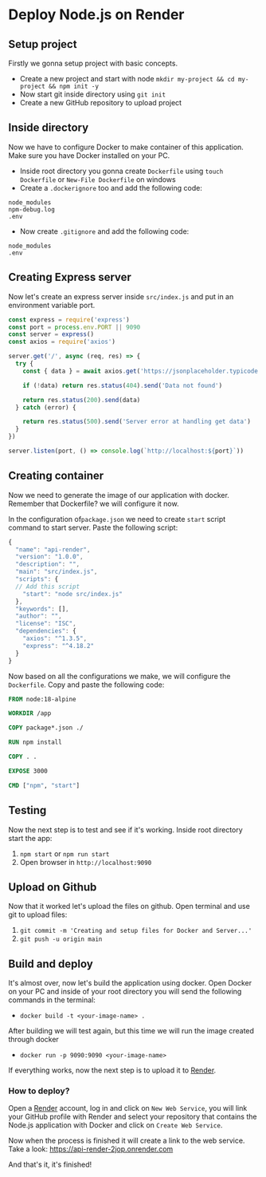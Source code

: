 # Deploy Node.js on Render 

## Setup project
Firstly we gonna setup project with basic concepts.

- Create a new project and start with node `mkdir my-project && cd my-project && npm init -y`
- Now start git inside directory using `git init`
- Create a new GitHub repository to upload project

## Inside directory
Now we have to configure Docker to make container of this application. Make sure you have Docker installed on your PC.

- Inside root directory you gonna create `Dockerfile` using `touch Dockerfile` or `New-File Dockerfile` on windows
- Create a `.dockerignore` too and add the following code: 

``` .dockerignore
node_modules
npm-debug.log
.env
```
- Now create `.gitignore` and add the following code:
``` .gitignore
node_modules
.env
```
## Creating Express server 
Now let's create an express server inside `src/index.js` and put in an environment variable port.

``` javascript
const express = require('express')
const port = process.env.PORT || 9090
const server = express()
const axios = require('axios')

server.get('/', async (req, res) => {
  try {
    const { data } = await axios.get('https://jsonplaceholder.typicode.com/todos')

    if (!data) return res.status(404).send('Data not found')

    return res.status(200).send(data)
  } catch (error) {

    return res.status(500).send('Server error at handling get data')
  }
})

server.listen(port, () => console.log(`http://localhost:${port}`))

```

## Creating container
Now we need to generate the image of our application with docker. Remember that Dockerfile? we will configure it now.

In the configuration of`package.json` we need to create `start` script command to start server. Paste the following script:

```javascript
{
  "name": "api-render",
  "version": "1.0.0",
  "description": "",
  "main": "src/index.js",
  "scripts": {
  // Add this script 
    "start": "node src/index.js"
  },
  "keywords": [],
  "author": "",
  "license": "ISC",
  "dependencies": {
    "axios": "^1.3.5",
    "express": "^4.18.2"
  }
}
```

Now based on all the configurations we make, we will configure the `Dockerfile`. Copy and paste the following code:


```Dockerfile
FROM node:18-alpine

WORKDIR /app

COPY package*.json ./

RUN npm install

COPY . .

EXPOSE 3000

CMD ["npm", "start"]
```

## Testing
Now the next step is to test and see if it's working. Inside root directory start the app:
1. `npm start` or `npm run start`
2.  Open browser in `http://localhost:9090`


## Upload on Github
Now that it worked let's upload the files on github. Open terminal and use git to upload files:

1. `git commit -m 'Creating and setup files for Docker and Server...'`
2.  `git push -u origin main`


## Build and deploy
It's almost over, now let's build the application using docker. Open Docker on your PC and inside of your root directory you will send the following commands in the terminal:
- `docker build -t <your-image-name> .`

After building we will test again, but this time we will run the image created through docker

-  `docker run -p 9090:9090 <your-image-name>`

If everything works, now the next step is to upload it to [Render](https://dashboard.render.com/").

###  How to deploy? 
Open a [Render](https://dashboard.render.com/") account, log in and click on `New Web Service`, you will link your GitHub profile with Render and select your repository that contains the Node.js application with Docker and click on `Create Web Service`. 

Now when the process is finished it will create a link to the web service. Take a look:
https://api-render-2jop.onrender.com

And that's it, it's finished!


